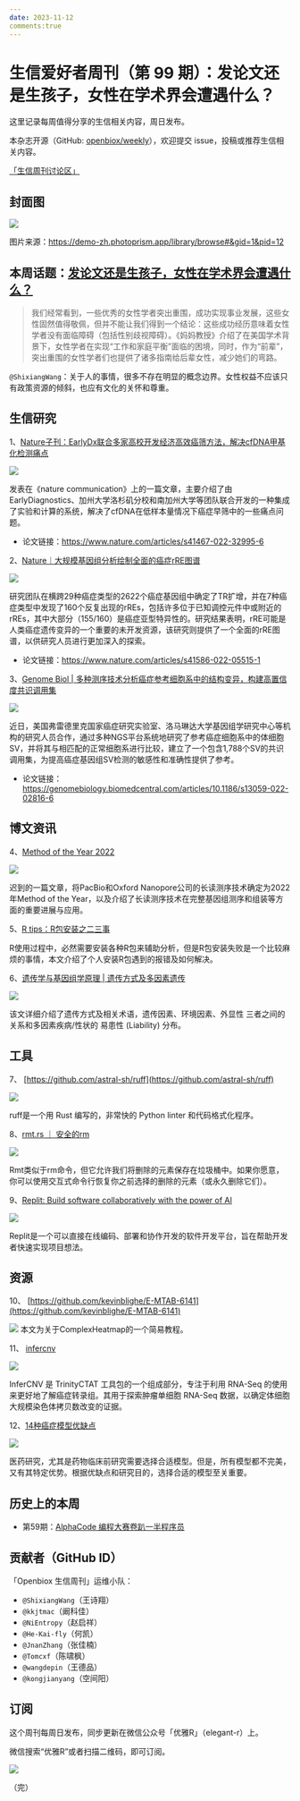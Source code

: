 ```yaml
---
date: 2023-11-12
comments:true
---
```


# 生信爱好者周刊（第 99 期）：发论文还是生孩子，女性在学术界会遭遇什么？

这里记录每周值得分享的生信相关内容，周日发布。

本杂志开源（GitHub: [openbiox/weekly](https://github.com/openbiox/weekly )），欢迎提交 issue，投稿或推荐生信相关内容。

[「生信周刊讨论区」](https://github.com/openbiox/weekly/discussions )

## 封面图

![](https://files.mdnice.com/user/38661/70de0682-e20c-484e-bb67-41ae4869020a.png)

图片来源：https://demo-zh.photoprism.app/library/browse#&gid=1&pid=12

## 本周话题：[发论文还是生孩子，女性在学术界会遭遇什么？](https://mp.weixin.qq.com/s/ulk_d3blVxCMq4OFRSKXDQ)

> 我们经常看到，一些优秀的女性学者突出重围，成功实现事业发展，这些女性固然值得敬佩，但并不能让我们得到一个结论：这些成功经历意味着女性学者没有面临障碍（包括性别歧视障碍）。《妈妈教授》介绍了在美国学术背景下，女性学者在实现“工作和家庭平衡”面临的困境，同时，作为“前辈”，突出重围的女性学者们也提供了诸多指南给后辈女性，减少她们的弯路。

`@ShixiangWang`：关于人的事情，很多不存在明显的概念边界。女性权益不应该只有政策资源的倾斜，也应有文化的关怀和尊重。

## 生信研究
1、[Nature子刊：EarlyDx联合多家高校开发经济高效癌筛方法，解决cfDNA甲基化检测痛点](https://mp.weixin.qq.com/s/0oFRXOW-CT7TUxIlXvzJPg)


![](https://files.mdnice.com/user/38661/15437b93-a46d-4e49-9bd0-6ccf540dbb99.png)


发表在《nature communication》上的一篇文章，主要介绍了由EarlyDiagnostics、加州大学洛杉矶分校和南加州大学等团队联合开发的一种集成了实验和计算的系统，解决了cfDNA在低样本量情况下癌症早筛中的一些痛点问题。

- 论文链接：https://www.nature.com/articles/s41467-022-32995-6


2、[Nature｜大规模基因组分析绘制全面的癌症rRE图谱](https://mp.weixin.qq.com/s/zDkEMgErl9_EYm3c9tlRGw)

![](https://files.mdnice.com/user/38661/36780442-1a57-45a2-b9fa-2a41c96953ce.png)

研究团队在横跨29种癌症类型的2622个癌症基因组中确定了TR扩增，并在7种癌症类型中发现了160个反复出现的rREs，包括许多位于已知调控元件中或附近的rREs，其中大部分（155/160）是癌症亚型特异性的。研究结果表明，rRE可能是人类癌症遗传变异的一个重要的未开发资源，该研究则提供了一个全面的rRE图谱，以供研究人员进行更加深入的探索。

- 论文链接：https://www.nature.com/articles/s41586-022-05515-1

3、[Genome Biol | 多种测序技术分析癌症参考细胞系中的结构变异，构建高置信度共识调用集](https://mp.weixin.qq.com/s/LkXcVSOD43tKBk0BKHw4Ug)


![](https://files.mdnice.com/user/38661/647d04da-dd7a-43e9-a5e7-5c3be992cb48.png)

近日，美国弗雷德里克国家癌症研究实验室、洛马琳达大学基因组学研究中心等机构的研究人员合作，通过多种NGS平台系统地研究了参考癌症细胞系中的体细胞SV，并将其与相匹配的正常细胞系进行比较，建立了一个包含1,788个SV的共识调用集，为提高癌症基因组SV检测的敏感性和准确性提供了参考。

- 论文链接：https://genomebiology.biomedcentral.com/articles/10.1186/s13059-022-02816-6


## 博文资讯
4、[Method of the Year 2022](https://mp.weixin.qq.com/s/NqKX2kx_tf0I-6un44FAAA)


![](https://files.mdnice.com/user/38661/64e21abc-87c6-4200-ba09-bbc1d795f399.png)


迟到的一篇文章，将PacBio和Oxford Nanopore公司的长读测序技术确定为2022年Method of the Year，以及介绍了长读测序技术在完整基因组测序和组装等方面的重要进展与应用。


5、[R tips：R包安装之二三事](https://mp.weixin.qq.com/s/JeeYXeW920377A5_3we17g)

R使用过程中，必然需要安装各种R包来辅助分析，但是R包安装失败是一个比较麻烦的事情，本文介绍了个人安装R包遇到的报错及如何解决。

6、[遗传学与基因组学原理 | 遗传方式及多因素遗传](https://mp.weixin.qq.com/s/pRbV9ZnP2WvVOWFoA_tDTQ)


![](https://files.mdnice.com/user/38661/ca3d97d8-ca14-4e05-8280-a2f389665b7c.png)

该文详细介绍了遗传方式及相关术语，遗传因素、环境因素、外显性 三者之间的关系和多因素疾病/性状的 易患性 (Liability) 分布。


## 工具
7、 [https://github.com/astral-sh/ruff](https://github.com/astral-sh/ruff)


![](https://files.mdnice.com/user/38661/458baac0-be54-4c45-a283-d261545f87f6.png)

ruff是一个用 Rust 编写的，非常快的 Python linter 和代码格式化程序。


8、[rmt.rs ｜ 安全的rm](https://github.com/AmineZouitine/rmt.rs)

![](https://files.mdnice.com/user/38661/2f83d4e3-fda7-4970-a856-43c6bf35f335.png)

Rmt类似于rm命令，但它允许我们将删除的元素保存在垃圾桶中。如果你愿意，你可以使用交互式命令行恢复你之前选择的删除的元素（或永久删除它们）。

9、[Replit: Build software collaboratively with the power of AI](https://replit.com/ )


![](https://files.mdnice.com/user/38661/4222bc53-e230-4849-be52-fb4d07279149.png)


Replit是一个可以直接在线编码、部署和协作开发的软件开发平台，旨在帮助开发者快速实现项目想法。

## 资源
10、 [https://github.com/kevinblighe/E-MTAB-6141](https://github.com/kevinblighe/E-MTAB-6141)


![](https://files.mdnice.com/user/38661/6e9e9a9e-3d00-44b3-b87a-0de3f02b0e2c.png)
本文为关于ComplexHeatmap的一个简易教程。


11、 [infercnv ](https://github.com/broadinstitute/infercnv )


![](https://files.mdnice.com/user/38661/3600b131-6b59-4140-8685-65ee81facbc8.png)


InferCNV 是 TrinityCTAT 工具包的一个组成部分，专注于利用 RNA-Seq 的使用来更好地了解癌症转录组。其用于探索肿瘤单细胞 RNA-Seq 数据，以确定体细胞大规模染色体拷贝数改变的证据。



12、[14种癌症模型优缺点](https://mp.weixin.qq.com/s/KsAdIufbeyqVHMICN3AVSg)

![](https://files.mdnice.com/user/38661/f218996a-c6ef-4076-93bf-0177e5f30785.png)


医药研究，尤其是药物临床前研究需要选择合适模型。但是，所有模型都不完美，又有其特定优势。根据优缺点和研究目的，选择合适的模型至关重要。

## 历史上的本周
- 第59期：[AlphaCode 编程大赛卷趴一半程序员](https://mp.weixin.qq.com/s/N4dpmhE_hwlITUhhgAl7fw)

## 贡献者（GitHub ID）

「Openbiox 生信周刊」运维小队：

- `@ShixiangWang`（王诗翔）
- `@kkjtmac`（阚科佳）
- `@NiEntropy`（赵启祥）
- `@He-Kai-fly`（何凯）
- `@JnanZhang`（张佳楠）
- `@Tomcxf`（陈啸枫）
- `@wangdepin`（王德品）
- `@kongjianyang`（空间阳）

## 订阅

这个周刊每周日发布，同步更新在微信公众号「优雅R」（elegant-r）上。

微信搜索“优雅R”或者扫描二维码，即可订阅。

![](https://cdn.nlark.com/yuque/0/2022/png/471931/1648306398708-897e7ad4-6008-40f8-9200-ddee834b09a7.png)

（完）

